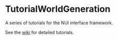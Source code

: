 TutorialWorldGeneration
=======================

A series of tutorials for the NUI interface framework.

See the [wiki](https://github.com/Terasology/TutorialNui/wiki) for detailed tutorials.
